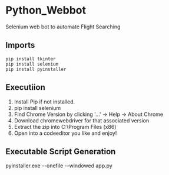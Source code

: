 # Python_Webbot
Selenium web bot to automate Flight Searching

## Imports
    pip install tkinter
    pip install selenium
    pip install pyinstaller
    

## Executiion
1. Install Pip if not installed.
2. pip install selenium
3. Find Chrome Version by clicking '...' -> Help -> About Chrome
4. Download chromewebdriver for that associated version
5. Extract the zip into C:\Program Files (x86)
6. Open into a codeeditor you like and enjoy!

## Executable Script Generation
pyinstaller.exe --onefile --windowed app.py 
